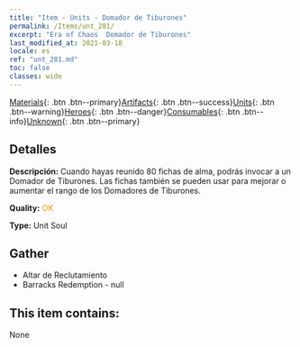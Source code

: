 ```yaml
---
title: "Item - Units - Domador de Tiburones"
permalink: /Items/unt_281/
excerpt: "Era of Chaos  Domador de Tiburones"
last_modified_at: 2021-03-18
locale: es
ref: "unt_281.md"
toc: false
classes: wide
---
```

 [Materials](/es/Items/){: .btn .btn--primary}[Artifacts](/es/Items/Artifacts/){: .btn .btn--success}[Units](/es/Items/Units/){: .btn .btn--warning}[Heroes](/es/Items/Heroes/){: .btn .btn--danger}[Consumables](/es/Items/Consumables/){: .btn .btn--info}[Unknown](/es/Items/Unknown/){: .btn .btn--primary}

## Detalles
 **Descripción:** Cuando hayas reunido 80 fichas de alma, podrás invocar a un Domador de Tiburones. Las fichas también se pueden usar para mejorar o aumentar el rango de los Domadores de Tiburones.

 **Quality:** <span style="color: #FF8C00">OK</span>

 **Type:** Unit Soul

## Gather

*    Altar de Reclutamiento 
*    Barracks Redemption - null 

## This item contains:

  None

